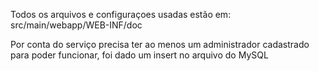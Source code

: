 Todos os arquivos e configuraçoes usadas estão em: src/main/webapp/WEB-INF/doc

Por conta do serviço precisa ter ao menos um administrador cadastrado para poder funcionar, foi dado um insert no arquivo do MySQL
